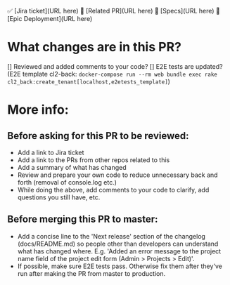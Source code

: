 ✅ [Jira ticket](URL here)
💾 [Related PR](URL here)
📄 [Specs](URL here)
🚀 [Epic Deployment](URL here)

# What changes are in this PR?

[] Reviewed and added comments to your code?
[] E2E tests are updated? (E2E template cl2-back: `docker-compose run --rm web bundle exec rake cl2_back:create_tenant[localhost,e2etests_template]`)

# More info:
## Before asking for this PR to be reviewed:
- Add a link to Jira ticket
- Add a link to the PRs from other repos related to this 
- Add a summary of what has changed
- Review and prepare your own code to reduce unnecessary back and forth (removal of console.log etc.)
- While doing the above, add comments to your code to clarify, add questions you still have, etc.

## Before merging this PR to master:
- Add a concise line to the 'Next release' section of the changelog (docs/README.md) so people other than developers can understand what has changed where. E.g. 'Added an error message to the project name field of the project edit form (Admin > Projects > Edit)'.
- If possible, make sure E2E tests pass. Otherwise fix them after they've run after making the PR from master to production.
